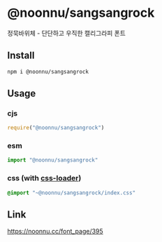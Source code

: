 # @noonnu/sangsangrock
정묵바위체 - 단단하고 우직한 캘리그라피 폰트

## Install
```sh
npm i @noonnu/sangsangrock
```
## Usage
### cjs
```js
require("@noonnu/sangsangrock")
```
### esm
```js
import "@noonnu/sangsangrock"
```
### css (with [css-loader](https://github.com/webpack-contrib/css-loader))
```css
@import "~@noonnu/sangsangrock/index.css"
```

## Link
https://noonnu.cc/font_page/395